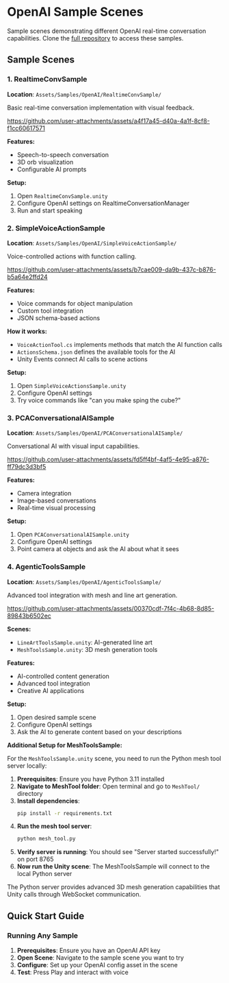 # OpenAI Sample Scenes

Sample scenes demonstrating different OpenAI real-time conversation capabilities. Clone the [full repository](https://github.com/yourusername/Unity-QuestConversationalAI) to access these samples.

## Sample Scenes

### 1. RealtimeConvSample

**Location**: `Assets/Samples/OpenAI/RealtimeConvSample/`

Basic real-time conversation implementation with visual feedback.

https://github.com/user-attachments/assets/a4f17a45-d40a-4a1f-8cf8-f1cc60617571

**Features:**

- Speech-to-speech conversation
- 3D orb visualization
- Configurable AI prompts

**Setup:**

1. Open `RealtimeConvSample.unity`
2. Configure OpenAI settings on RealtimeConversationManager
3. Run and start speaking

### 2. SimpleVoiceActionSample

**Location**: `Assets/Samples/OpenAI/SimpleVoiceActionSample/`

Voice-controlled actions with function calling.

https://github.com/user-attachments/assets/b7cae009-da9b-437c-b876-b5a64e2ffd24

**Features:**

- Voice commands for object manipulation
- Custom tool integration
- JSON schema-based actions

**How it works:**

- `VoiceActionTool.cs` implements methods that match the AI function calls
- `ActionsSchema.json` defines the available tools for the AI
- Unity Events connect AI calls to scene actions

**Setup:**

1. Open `SimpleVoiceActionsSample.unity`
2. Configure OpenAI settings
3. Try voice commands like "can you make sping the cube?"

### 3. PCAConversationalAISample

**Location**: `Assets/Samples/OpenAI/PCAConversationalAISample/`

Conversational AI with visual input capabilities.

https://github.com/user-attachments/assets/fd5ff4bf-4af5-4e95-a876-ff79dc3d3bf5

**Features:**

- Camera integration
- Image-based conversations
- Real-time visual processing

**Setup:**

1. Open `PCAConversationalAISample.unity`
2. Configure OpenAI settings
3. Point camera at objects and ask the AI about what it sees

### 4. AgenticToolsSample

**Location**: `Assets/Samples/OpenAI/AgenticToolsSample/`

Advanced tool integration with mesh and line art generation.


https://github.com/user-attachments/assets/00370cdf-7f4c-4b68-8d85-89843b6502ec


**Scenes:**

- `LineArtToolsSample.unity`: AI-generated line art
- `MeshToolsSample.unity`: 3D mesh generation tools

**Features:**

- AI-controlled content generation
- Advanced tool integration
- Creative AI applications

**Setup:**

1. Open desired sample scene
2. Configure OpenAI settings
3. Ask the AI to generate content based on your descriptions

**Additional Setup for MeshToolsSample:**

For the `MeshToolsSample.unity` scene, you need to run the Python mesh tool server locally:

1. **Prerequisites**: Ensure you have Python 3.11 installed
2. **Navigate to MeshTool folder**: Open terminal and go to `MeshTool/` directory
3. **Install dependencies**:
   ```bash
   pip install -r requirements.txt
   ```
4. **Run the mesh tool server**:
   ```bash
   python mesh_tool.py
   ```
5. **Verify server is running**: You should see "Server started successfully!" on port 8765
6. **Now run the Unity scene**: The MeshToolsSample will connect to the local Python server

The Python server provides advanced 3D mesh generation capabilities that Unity calls through WebSocket communication.

## Quick Start Guide

### Running Any Sample

1. **Prerequisites**: Ensure you have an OpenAI API key
2. **Open Scene**: Navigate to the sample scene you want to try
3. **Configure**: Set up your OpenAI config asset in the scene
4. **Test**: Press Play and interact with voice

